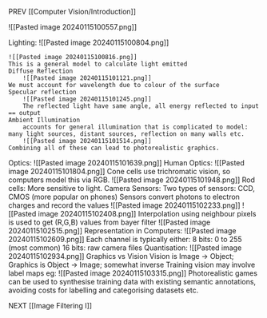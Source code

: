 PREV [[Computer Vision/Introduction]]


![[Pasted image 20240115100557.png]]

Lighting:
	![[Pasted image 20240115100804.png]]
	
	![[Pasted image 20240115100816.png]]
	This is a general model to calculate light emitted
	Diffuse Reflection
		![[Pasted image 20240115101121.png]]
	We must account for wavelength due to colour of the surface
	Specular reflection
		![[Pasted image 20240115101245.png]]
		The reflected light have same angle, all energy reflected to input == output
	Ambient Illumination 
		accounts for general illumination that is complicated to model: many light sources, distant sources, reflection on many walls etc.
		![[Pasted image 20240115101514.png]]
	Combining all of these can lead to photorealistic graphics.

Optics:
	![[Pasted image 20240115101639.png]]
	Human Optics:
		![[Pasted image 20240115101804.png]]
		Cone cells use trichromatic vision, so computers model this via RGB. 
		![[Pasted image 20240115101948.png]]
		Rod cells: More sensitive to light.
	Camera Sensors:
		Two types of sensors:
			CCD, CMOS (more popular on phones)
		Sensors convert photons to electron charges and record the values
		![[Pasted image 20240115102233.png]]
		![[Pasted image 20240115102408.png]]
		Interpolation using neighbour pixels is used to get (R,G,B) values from bayer filter
		![[Pasted image 20240115102515.png]]
	Representation in Computers:
		![[Pasted image 20240115102609.png]]
		Each channel is typically either:
			8 bits: 0 to 255 (most common)
			16 bits: raw camera files
	Quantisation:
		![[Pasted image 20240115102934.png]]
Graphics vs Vision
	Vision is Image -> Object; Graphics is Object -> Image; somewhat inverse
	Training vision may involve label maps eg:
		![[Pasted image 20240115103315.png]]
	Photorealistic games can be used to synthesise training data with existing semantic annotations, avoiding costs for labelling and categorising datasets etc.

NEXT [[Image Filtering I]]